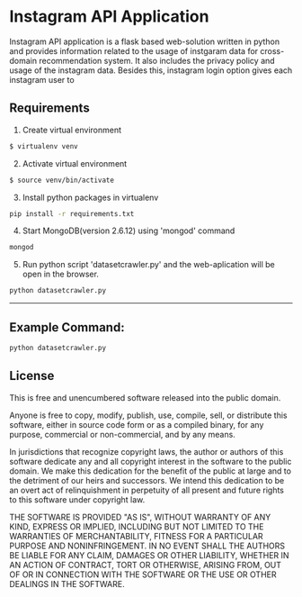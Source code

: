 
Instagram API Application
=================

Instagram API application is a flask based web-solution written in python and provides information related to the usage of instgaram data for cross-domain recommendation system. It also includes the privacy policy and usage of the instagram data. Besides this, instagram login option gives each instagram user to 


Requirements 
-----
1. Create virtual environment
```bash
$ virtualenv venv
```

2. Activate virtual environment 
```bash
$ source venv/bin/activate
```

3. Install python packages in virtualenv

```bash
pip install -r requirements.txt
``` 
4. Start MongoDB(version 2.6.12) using 'mongod' command
```bash
mongod
```
5. Run python script 'datasetcrawler.py' and the web-aplication will be open in the browser.
```bash
python datasetcrawler.py
```
-----

Example Command:
------


```bash
python datasetcrawler.py

```



 

License
-------
This is free and unencumbered software released into the public domain.

Anyone is free to copy, modify, publish, use, compile, sell, or
distribute this software, either in source code form or as a compiled
binary, for any purpose, commercial or non-commercial, and by any
means.

In jurisdictions that recognize copyright laws, the author or authors
of this software dedicate any and all copyright interest in the
software to the public domain. We make this dedication for the benefit
of the public at large and to the detriment of our heirs and
successors. We intend this dedication to be an overt act of
relinquishment in perpetuity of all present and future rights to this
software under copyright law.

THE SOFTWARE IS PROVIDED "AS IS", WITHOUT WARRANTY OF ANY KIND,
EXPRESS OR IMPLIED, INCLUDING BUT NOT LIMITED TO THE WARRANTIES OF
MERCHANTABILITY, FITNESS FOR A PARTICULAR PURPOSE AND NONINFRINGEMENT.
IN NO EVENT SHALL THE AUTHORS BE LIABLE FOR ANY CLAIM, DAMAGES OR
OTHER LIABILITY, WHETHER IN AN ACTION OF CONTRACT, TORT OR OTHERWISE,
ARISING FROM, OUT OF OR IN CONNECTION WITH THE SOFTWARE OR THE USE OR
OTHER DEALINGS IN THE SOFTWARE.
